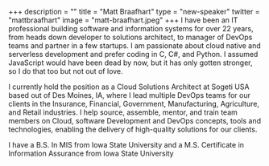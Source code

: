 +++
description = ""
title = "Matt Braafhart"
type = "new-speaker"
twitter = "mattbraafhart"
image = "matt-braafhart.jpeg"
+++
I have been an IT professional building software and information systems for over 22 years, from heads down developer to solutions architect, to manager of DevOps teams and partner in a few startups. I am passionate about cloud native and serverless development and prefer coding in C, C#, and Python. I assumed JavaScript would have been dead by now, but it has only gotten stronger, so I do that too but not out of love.

I currently hold the position as a Cloud Solutions Architect at Sogeti USA based out of Des Moines, IA, where I lead multiple DevOps teams for our clients in the Insurance, Financial, Government, Manufacturing, Agriculture, and Retail industries. I help source, assemble, mentor, and train team members on Cloud, software Development and DevOps concepts, tools and technologies, enabling the delivery of high-quality solutions for our clients.

I have a B.S. In MIS from Iowa State University and a M.S. Certificate in Information Assurance from Iowa State University